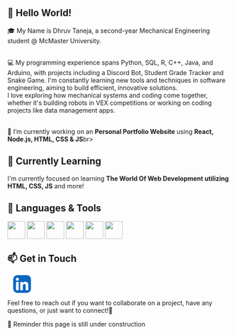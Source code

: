 ## 👋 Hello World! 

🎓 My Name is Dhruv Taneja, a second-year Mechanical Engineering student @ McMaster University.<br>

<br>💻 My programming experience spans Python, SQL, R, C++, Java, and Arduino, with projects including a Discord Bot, Student Grade Tracker and Snake Game. 
I'm constantly learning new tools and techniques in software engineering, aiming to build efficient, innovative solutions.  
I love exploring how mechanical systems and coding come together, whether it's building robots in VEX competitions or working on coding projects like data management apps.<br>

<br>🔭 I’m currently working on an **Personal Portfolio Website** using **React, Node.js, HTML, CSS & JS**br>

## 🌱 Currently Learning
I'm currently focused on learning **The World Of Web Development utilizing HTML, CSS, JS** and more!

## 🔧 Languages & Tools
<a href="#"><img align="center" src="https://cdn.worldvectorlogo.com/logos/arduino-1.svg" width="40" height="40"/></a>
<a href="#"><img align="center" src="https://cdn.freebiesupply.com/logos/large/2x/python-5-logo-png-transparent.png" width="40" height="40"/></a>
<a href="#"><img align="center" src="https://nerdysoft.com/wp-content/uploads/2021/11/java-14-1.svg" width="40" height="40"/></a>
<a href="#"><img align="center" src="https://upload.wikimedia.org/wikipedia/commons/thumb/1/18/ISO_C%2B%2B_Logo.svg/1200px-ISO_C%2B%2B_Logo.svg.png" width="40" height="40"/></a>
<a href="#"><img align="center" src="https://static-00.iconduck.com/assets.00/jupyter-icon-1748x2048-tdovt1s4.png" width="40" height="40"/></a>
<a href="https://processing.org/" target="_blank"><img align="center" src="https://upload.wikimedia.org/wikipedia/commons/c/cb/Processing_2021_logo.svg" width="40" height="40"/></a>

## 📫 Get in Touch
<a href="https://www.linkedin.com/in/taneja-dhruv/" target="blank"><img align="center" src="https://github.com/tanejavipul/tanejavipul/blob/main/Icons/linkedIn.svg" alt="taneja-dhruv/" height="40" width="40" style="margin-left: 13px"/></a>

Feel free to reach out if you want to collaborate on a project, have any questions, or just want to connect!🙂

🚧 Reminder this page is still under construction

